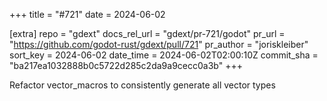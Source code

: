 +++
title = "#721"
date = 2024-06-02

[extra]
repo = "gdext"
docs_rel_url = "gdext/pr-721/godot"
pr_url = "https://github.com/godot-rust/gdext/pull/721"
pr_author = "joriskleiber"
sort_key = 2024-06-02
date_time = 2024-06-02T02:00:10Z
commit_sha = "ba217ea1032888b0c5722d285c2da9a9cecc0a3b"
+++

Refactor vector_macros to consistently generate all vector types
